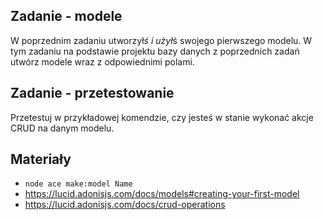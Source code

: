 ## Zadanie - modele
W poprzednim zadaniu utworzył*ś i użył*ś swojego pierwszego modelu. W tym zadaniu na podstawie projektu bazy danych z poprzednich zadań utwórz modele wraz z odpowiednimi polami.

## Zadanie - przetestowanie
Przetestuj w przykładowej komendzie, czy jesteś w stanie wykonać akcje CRUD na danym modelu.

## Materiały
- `node ace make:model Name`
- https://lucid.adonisjs.com/docs/models#creating-your-first-model
- https://lucid.adonisjs.com/docs/crud-operations